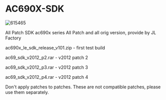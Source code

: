 # AC690X-SDK

![615465](https://user-images.githubusercontent.com/121731611/210273235-f2f59078-efd0-41c7-9000-c81815d1a8be.png)


All Patch SDK ac690x series
All Patch and all orig version, provide by JL Factory

ac690x_le_sdk_release_v101.zip - first test build

ac69_sdk_v2012_p2.rar - v2012 patch 2

ac69_sdk_v2012_p3.rar - v2012 patch 3

ac69_sdk_v2012_p4.rar - v2012 patch 4

Don't apply patches to patches.
These are not compatible patches, please use them separately.
